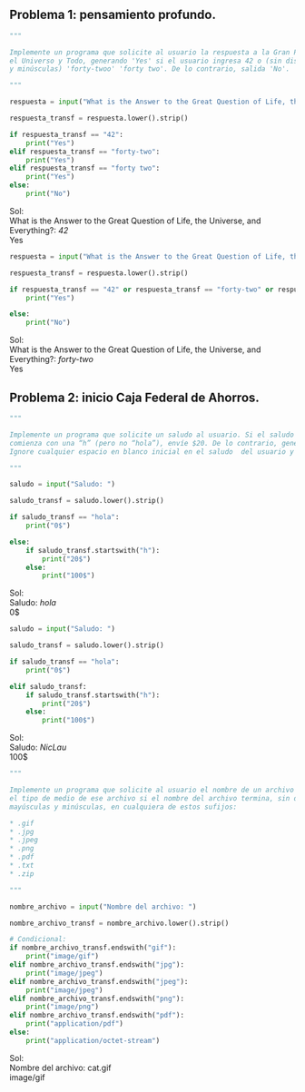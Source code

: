 ## Problema 1: pensamiento profundo.
```python
"""

Implemente un programa que solicite al usuario la respuesta a la Gran Pregunta de la Vida,
el Universo y Todo, generando 'Yes' si el usuario ingresa 42 o (sin distinguir entre mayúsculas
y minúsculas) 'forty-twoo' 'forty two'. De lo contrario, salida 'No'.

"""

respuesta = input("What is the Answer to the Great Question of Life, the Universe, and Everything?:" )

respuesta_transf = respuesta.lower().strip()

if respuesta_transf == "42":
    print("Yes")
elif respuesta_transf == "forty-two":
    print("Yes")
elif respuesta_transf == "forty two":
    print("Yes")
else:
    print("No")
```
Sol:  
What is the Answer to the Great Question of Life, the Universe, and Everything?: *42*  
Yes  

```python
respuesta = input("What is the Answer to the Great Question of Life, the Universe, and Everything?:" )

respuesta_transf = respuesta.lower().strip()

if respuesta_transf == "42" or respuesta_transf == "forty-two" or respuesta_transf == "forty two":
    print("Yes")

else:
    print("No")
```
Sol:  
What is the Answer to the Great Question of Life, the Universe, and Everything?: *forty-two*  
Yes  

## Problema 2: inicio Caja Federal de Ahorros.
```python
"""

Implemente un programa que solicite un saludo al usuario. Si el saludo comienza con "hola", envíe $0. Si el saludo 
comienza con una “h” (pero no “hola”), envíe $20. De lo contrario, genere $100.
Ignore cualquier espacio en blanco inicial en el saludo  del usuario y trate el saludo del usuario sin distinguir entre mayúsculas y minúsculas.

"""

saludo = input("Saludo: ")

saludo_transf = saludo.lower().strip()

if saludo_transf == "hola":
    print("0$")

else:
    if saludo_transf.startswith("h"):
        print("20$")
    else:
        print("100$")
```
Sol:  
Saludo: *hola*  
0$  

```python
saludo = input("Saludo: ")

saludo_transf = saludo.lower().strip()

if saludo_transf == "hola":
    print("0$")

elif saludo_transf:
    if saludo_transf.startswith("h"):
        print("20$")
    else:
        print("100$")
```
Sol:  
Saludo: *NicLau*  
100$  

```python
"""

Implemente un programa que solicite al usuario el nombre de un archivo y luego genere 
el tipo de medio de ese archivo si el nombre del archivo termina, sin distinguir entre
mayúsculas y minúsculas, en cualquiera de estos sufijos:

* .gif
* .jpg
* .jpeg
* .png
* .pdf
* .txt
* .zip

"""

nombre_archivo = input("Nombre del archivo: ")

nombre_archivo_transf = nombre_archivo.lower().strip()

# Condicional:
if nombre_archivo_transf.endswith("gif"):
    print("image/gif")
elif nombre_archivo_transf.endswith("jpg"):
    print("image/jpeg")
elif nombre_archivo_transf.endswith("jpeg"):
    print("image/jpeg")
elif nombre_archivo_transf.endswith("png"):
    print("image/png")
elif nombre_archivo_transf.endswith("pdf"):
    print("application/pdf")
else:
    print("application/octet-stream")
```
Sol:  
Nombre del archivo: cat.gif  
image/gif  
